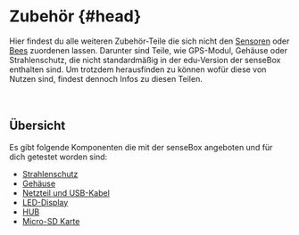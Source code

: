 # Zubehör {#head}

<div class="description">Hier findest du alle weiteren Zubehör-Teile die sich nicht den <a href="../sensoren/README.md">Sensoren</a> oder <a href="../bees/README.md">Bees</a> zuordenen lassen. Darunter sind Teile, wie GPS-Modul, Gehäuse oder Strahlenschutz, die nicht standardmäßig in der edu-Version der senseBox enthalten sind. Um trotzdem herausfinden zu können wofür diese von Nutzen sind, findest dennoch Infos zu diesen Teilen. </div>
<div class="line">
    <br>
    <br>
</div>

## Übersicht

Es gibt folgende Komponenten die mit der senseBox angeboten und für dich getestet worden sind:
* [Strahlenschutz](strahlenschutz.md)
* [Gehäuse](gehaeuse.md)
* [Netzteil und USB-Kabel](netzteil-und-usb-kabel.md)
* [LED-Display](led-display.md)
* [HUB](hub.md)
* [Micro-SD Karte](micro-sd-karte.md)

